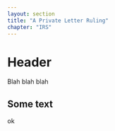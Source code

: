 ```yaml
---
layout: section
title: "A Private Letter Ruling"
chapter: "IRS"
---
```


# Header

Blah blah blah 

## Some text
ok 
